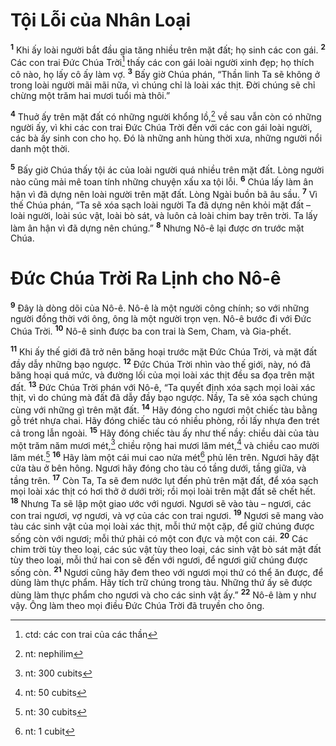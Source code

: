 # Tội Lỗi của Nhân Loại

<sup><b>1</b></sup> Khi ấy loài người bắt đầu gia tăng nhiều trên mặt đất; họ sinh các con gái. <sup><b>2</b></sup> Các con trai Ðức Chúa Trời[^1-7a540fa8-17f7-40c0-8958-550533d7857e] thấy các con gái loài người xinh đẹp; họ thích cô nào, họ lấy cô ấy làm vợ. <sup><b>3</b></sup> Bấy giờ Chúa phán, “Thần linh Ta sẽ không ở trong loài người mãi mãi nữa, vì chúng chỉ là loài xác thịt. Ðời chúng sẽ chỉ chừng một trăm hai mươi tuổi mà thôi.”

<sup><b>4</b></sup> Thuở ấy trên mặt đất có những người khổng lồ,[^2-7a540fa8-17f7-40c0-8958-550533d7857e] về sau vẫn còn có những người ấy, vì khi các con trai Ðức Chúa Trời đến với các con gái loài người, các bà ấy sinh con cho họ. Ðó là những anh hùng thời xưa, những người nổi danh một thời.

<sup><b>5</b></sup> Bấy giờ Chúa thấy tội ác của loài người quá nhiều trên mặt đất. Lòng người nào cũng mải mê toan tính những chuyện xấu xa tội lỗi. <sup><b>6</b></sup> Chúa lấy làm ân hận vì đã dựng nên loài người trên mặt đất. Lòng Ngài buồn bã âu sầu. <sup><b>7</b></sup> Vì thế Chúa phán, “Ta sẽ xóa sạch loài người Ta đã dựng nên khỏi mặt đất – loài người, loài súc vật, loài bò sát, và luôn cả loài chim bay trên trời. Ta lấy làm ân hận vì đã dựng nên chúng.” <sup><b>8</b></sup> Nhưng Nô-ê lại được ơn trước mặt Chúa.

# Ðức Chúa Trời Ra Lịnh cho Nô-ê

<sup><b>9</b></sup> Ðây là dòng dõi của Nô-ê. Nô-ê là một người công chính; so với những người đồng thời với ông, ông là một người trọn vẹn. Nô-ê bước đi với Ðức Chúa Trời. <sup><b>10</b></sup> Nô-ê sinh được ba con trai là Sem, Cham, và Gia-phết.

<sup><b>11</b></sup> Khi ấy thế giới đã trở nên băng hoại trước mặt Ðức Chúa Trời, và mặt đất đầy dẫy những bạo ngược. <sup><b>12</b></sup> Ðức Chúa Trời nhìn vào thế giới, này, nó đã băng hoại quá mức, và đường lối của mọi loài xác thịt đều sa đọa trên mặt đất. <sup><b>13</b></sup> Ðức Chúa Trời phán với Nô-ê, “Ta quyết định xóa sạch mọi loài xác thịt, vì do chúng mà đất đã dẫy đầy bạo ngược. Nầy, Ta sẽ xóa sạch chúng cùng với những gì trên mặt đất. <sup><b>14</b></sup> Hãy đóng cho ngươi một chiếc tàu bằng gỗ trét nhựa chai. Hãy đóng chiếc tàu có nhiều phòng, rồi lấy nhựa đen trét cả trong lẫn ngoài. <sup><b>15</b></sup> Hãy đóng chiếc tàu ấy như thế nầy: chiều dài của tàu một trăm năm mươi mét,[^3-7a540fa8-17f7-40c0-8958-550533d7857e] chiều rộng hai mươi lăm mét,[^4-7a540fa8-17f7-40c0-8958-550533d7857e] và chiều cao mười lăm mét.[^5-7a540fa8-17f7-40c0-8958-550533d7857e] <sup><b>16</b></sup> Hãy làm một cái mui cao nửa mét[^6-7a540fa8-17f7-40c0-8958-550533d7857e] phủ lên trên. Ngươi hãy đặt cửa tàu ở bên hông. Ngươi hãy đóng cho tàu có tầng dưới, tầng giữa, và tầng trên. <sup><b>17</b></sup> Còn Ta, Ta sẽ đem nước lụt đến phủ trên mặt đất, để xóa sạch mọi loài xác thịt có hơi thở ở dưới trời; rồi mọi loài trên mặt đất sẽ chết hết. <sup><b>18</b></sup> Nhưng Ta sẽ lập một giao ước với ngươi. Ngươi sẽ vào tàu – ngươi, các con trai ngươi, vợ ngươi, và vợ của các con trai ngươi. <sup><b>19</b></sup> Ngươi sẽ mang vào tàu các sinh vật của mọi loài xác thịt, mỗi thứ một cặp, để giữ chúng được sống còn với ngươi; mỗi thứ phải có một con đực và một con cái. <sup><b>20</b></sup> Các chim trời tùy theo loại, các súc vật tùy theo loại, các sinh vật bò sát mặt đất tùy theo loại, mỗi thứ hai con sẽ đến với ngươi, để ngươi giữ chúng được sống còn. <sup><b>21</b></sup> Ngươi cũng hãy đem theo với ngươi mọi thứ có thể ăn được, để dùng làm thực phẩm. Hãy tích trữ chúng trong tàu. Những thứ ấy sẽ được dùng làm thực phẩm cho ngươi và cho các sinh vật ấy.” <sup><b>22</b></sup> Nô-ê làm y như vậy. Ông làm theo mọi điều Ðức Chúa Trời đã truyền cho ông.

[^1-7a540fa8-17f7-40c0-8958-550533d7857e]: ctd: các con trai của các thần

[^2-7a540fa8-17f7-40c0-8958-550533d7857e]: nt: nephilim

[^3-7a540fa8-17f7-40c0-8958-550533d7857e]: nt: 300 cubits

[^4-7a540fa8-17f7-40c0-8958-550533d7857e]: nt: 50 cubits

[^5-7a540fa8-17f7-40c0-8958-550533d7857e]: nt: 30 cubits

[^6-7a540fa8-17f7-40c0-8958-550533d7857e]: nt: 1 cubit
